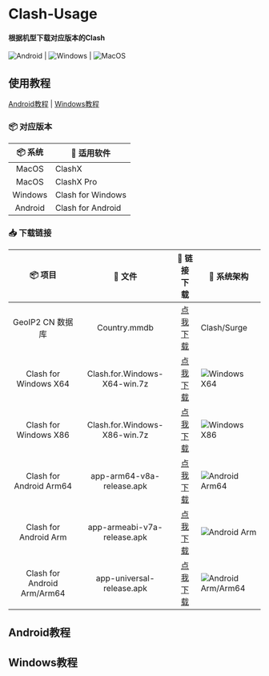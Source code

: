 # Clash-Usage
#### 根据机型下载对应版本的Clash

![Android](https://img.shields.io/badge/-Android-3DDC84?style=for-the-badge&logo=Android&logoColor=222222) | ![Windows](https://img.shields.io/badge/-Windows-0078D6?style=for-the-badge&logo=Windows&logoColor=ffffff) | ![MacOS](https://img.shields.io/badge/-MacOS-666666?style=for-the-badge&logo=macos&logoColor=ffffff)


## 使用教程

[Android教程](./README.md#android教程) | [Windows教程](./README.md#windows教程)

### 📦 对应版本
| 📦 系统 | 🔧 适用软件
|  :--:  | ---- |
| MacOS | ClashX |
| MacOS | ClashX Pro |
| Windows | Clash for Windows |
| Android | Clash for Android |


### 📥 下载链接
| 📦 项目 | 📃 文件 | 🚀 链接下载 | 🔧 系统架构
|  :--:  |  :--:  |     :--:     | ---- |
| GeoIP2 CN 数据库 | Country.mmdb | [点我下载](https://cdn.jsdelivr.net/gh/Hackl0us/GeoIP2-CN@release/Country.mmdb) | Clash/Surge |
| Clash for Windows X64 | Clash.for.Windows-X64-win.7z | [点我下载](https://cdn.jsdelivr.net/gh/LittleRey/Clash-Usage/blob/main/Windows/Clash.for.Windows-X64-win.7z) | ![Windows](https://img.shields.io/badge/-Windows-0078D6?style=for-square&logo=Windows&logoColor=ffffff) X64 | 
| Clash for Windows X86 | Clash.for.Windows-X86-win.7z | [点我下载](https://cdn.jsdelivr.net/gh/LittleRey/Clash-Usage/blob/main/Windows/Clash.for.Windows-X86-win.7z) | ![Windows](https://img.shields.io/badge/-Windows-0078D6?style=for-square&logo=Windows&logoColor=ffffff) X86 | 
| Clash for Android Arm64 | app-arm64-v8a-release.apk | [点我下载](https://cdn.jsdelivr.net/gh/LittleRey/Clash-Usage/blob/main/Android/app-arm64-v8a-release.apk) | ![Android](https://img.shields.io/badge/-Android-3DDC84?style=for-square&logo=Android&logoColor=222222) Arm64 | 
| Clash for Android Arm | app-armeabi-v7a-release.apk | [点我下载](https://cdn.jsdelivr.net/gh/LittleRey/Clash-Usage/blob/main/Android/app-armeabi-v7a-release.apk) | ![Android](https://img.shields.io/badge/-Android-3DDC84?style=for-square&logo=Android&logoColor=222222) Arm | 
| Clash for Android Arm/Arm64 | app-universal-release.apk | [点我下载](https://cdn.jsdelivr.net/gh/LittleRey/Clash-Usage/blob/main/Android/app-universal-release.apk) | ![Android](https://img.shields.io/badge/-Android-3DDC84?style=for-square&logo=Android&logoColor=222222) Arm/Arm64 | 
 

## Android教程


## Windows教程
